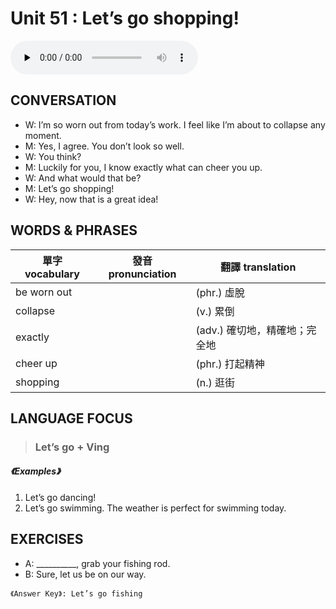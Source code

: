 # Unit 51 : Let’s go shopping!

<audio controls preload="none">
  <source src="https://channelplus.ner.gov.tw/api/audio/5ad2e60af95e3500064f42fb">
</audio>

## CONVERSATION
* W: I’m so worn out from today’s work. I feel like I’m about to collapse any moment. 
* M: Yes, I agree. You don’t look so well. 
* W: You think? 
* M: Luckily for you, I know exactly what can cheer you up. 
* W: And what would that be? 
* M: Let’s go shopping! 
* W: Hey, now that is a great idea!

## WORDS & PHRASES
單字 vocabulary|發音 pronunciation|翻譯 translation
---|---|---
be worn out||(phr.) 虛脫
collapse||(v.) 累倒
exactly||(adv.) 確切地，精確地；完全地
cheer up||(phr.) 打起精神
shopping||(n.) 逛街

## LANGUAGE FOCUS 
> <h3>Let’s go + Ving</h3>

##### 《Examples》
1. Let’s go dancing!
2. Let’s go swimming. The weather is perfect for swimming today.

## EXERCISES 
* A: __________, grab your fishing rod.
* B: Sure, let us be on our way.

`《Answer Key》: Let’s go fishing`